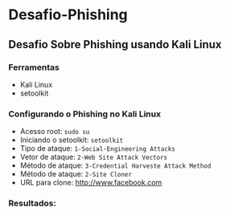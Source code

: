 # **Desafio-Phishing**


## Desafio Sobre Phishing usando Kali Linux


### Ferramentas

* Kali Linux
* setoolkit


### Configurando o Phishing no Kali Linux


* Acesso root: ```sudo su```
* Iniciando o setoolkit: ```setoolkit```
* Tipo de ataque: ```1-Social-Engineering Attacks```
* Vetor de ataque: ```2-Web Site Attack Vectors```
* Método de ataque: ```3-Credential Harveste Attack Method```
* Método de ataque: ```2-Site Cloner```
* URL para clone: http://www.facebook.com

### Resultados:


